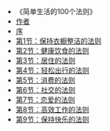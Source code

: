 <!-- docs/_sidebar.md -->
* 《简单生活的100个法则》
* [作者](README.md)
* [序](book/00.md)
* [第1节：保持衣橱整洁的法则](book/01.md)
* [第2节：健康饮食的法则](book/02.md)
* [第3节：居住的法则](book/03.md)
* [第4节：轻松出行的法则](book/04.md)
* [第5节：消费的法则](book/05.md)
* [第6节：社交的法则](book/06.md)
* [第7节：恋爱的法则](book/07.md)
* [第8节：高效工作的法则](book/08.md)
* [第9节：保持快乐的法则](book/09.md)
